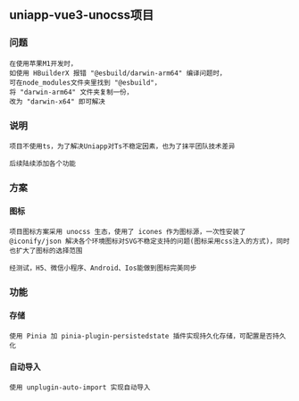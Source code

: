 ## uniapp-vue3-unocss项目
### 问题
```
在使用苹果M1开发时，
如使用 HBuilderX 报错 "@esbuild/darwin-arm64" 编译问题时，
可在node_modules文件夹里找到 "@esbuild"，
将 "darwin-arm64" 文件夹复制一份，
改为 "darwin-x64" 即可解决
```
### 说明
```
项目不使用ts，为了解决Uniapp对Ts不稳定因素，也为了抹平团队技术差异
```
```
后续陆续添加各个功能
```
### 方案
#### 图标
```
项目图标方案采用 unocss 生态，使用了 icones 作为图标源，一次性安装了 @iconify/json 解决各个环境图标对SVG不稳定支持的问题(图标采用css注入的方式)，同时也扩大了图标的选择范围

经测试，H5、微信小程序、Android、Ios能做到图标完美同步
```
### 功能
#### 存储
```
使用 Pinia 加 pinia-plugin-persistedstate 插件实现持久化存储，可配置是否持久化
```
#### 自动导入
```
使用 unplugin-auto-import 实现自动导入
```